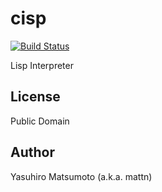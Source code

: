 # cisp

[![Build Status](https://travis-ci.org/mattn/cisp.svg?branch=master)](https://travis-ci.org/mattn/cisp)

Lisp Interpreter

## License

Public Domain

## Author

Yasuhiro Matsumoto (a.k.a. mattn)
